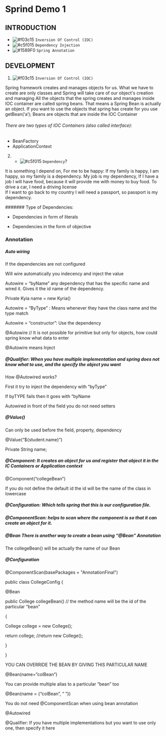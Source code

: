 # Sprind Demo 1

## INTRODUCTION 
- ![#f03c15](https://via.placeholder.com/15/f03c15/000000?text=+) `Inversion Of Control (IOC)`
- ![#c5f015](https://via.placeholder.com/15/c5f015/000000?text=+) `Dependency Injection`
- ![#1589F0](https://via.placeholder.com/15/1589F0/000000?text=+) `Spring Annotation`

## DEVELOPMENT 
1. ![#f03c15](https://via.placeholder.com/15/f03c15/000000?text=+) `Inversion Of Control (IOC)`

Spring framework creates and manages objects for us. 
What we have to create are only classes and Spring will take care of our object's creation and managing 
All the objects that the spring creates and manages inside IOC container are called spring beans. 
That means a Spring Bean is actually an object. 
If you want to use the objects that spring has create for you use getBean(‘a’); 
Beans are objects that are inside the IOC Container 

###### There are two types of IOC Containers (also called interface): 
- BeanFactory 
- ApplicationContext 

2. - ![#c5f015](https://via.placeholder.com/15/c5f015/000000?text=+) `Dependency`?

It is something I depend on, 
For me to be happy: 
If my family is happy, I am happy, so my family is a dependency. 
My job is my dependency, If I have a job I will have food, because it will provide me with money to buy food. 
To drive a car, I need a driving license  
If I want to go back to my country I will need a passport, so passport is my dependency. 

####### Type of Dependencies: 

- Dependencies in form of literals 

- Dependencies in the form of objective 


### Annotation

##### Auto wiring 

If the dependencies are not configured 

Will wire automatically you indecency and inject the value 

Autowire = “byName” any dependency that has the specific name and wired it. Gives it the id name of the dependency. 

Private Kyia name = new Kyria() 

Autowire = “ByType” : Means whenever they have the class name and the type match 

Autowire = “constructor”:  Use the dependency  

@Autowire // It is not possible for primitive but only for objects, how could spring know what data to enter 

@Autowire means Inject 

#####  @Qualifier: When you have multiple implementation and spring does not know what to use, and the specify the object you want 

How @Autowired works? 

First it try to inject the dependency with “byType” 

If byTYPE fails then it goes with “byName 

Autowired in front of the field you do not need setters 

##### @Value() 

Can only be used before the field, property, dependency 

@Value(“${student.name}”) 

Private String name; 

##### @Component: It creates an object for us and register that object it in the IC Containers or Application context 

 @Component(“collegeBean”) 

If you do not define the default id the id will be the name of the class in lowercase 

##### @Configuration: Which tells spring that this is our configuration file. 

##### @ComponentScan: helps to scan where the  component is so that it can create an object for it. 

#####  @Bean  There is another way to create a bean using “@Bean” Annotation 

The collegeBean()  will be actually the name of our Bean 

##### @Configuration 

@ComponentScan(basePackages = "AnnotationFinal") 

public class CollegeConfig { 

@Bean 

public College collegeBean() // the method name will be the id of the particular “bean” 

{ 

College college = new College(); 

return college; 
//return new College(); 

} 

} 

YOU CAN OVERRIDE THE BEAN BY GIVING THIS PARTICULAR NAME 

@Bean(name=”colBean”) 

You can provide multiple alias to a particular “bean” too 

@Bean(name = {“colBean”, “ ”}) 

You do not need @ComponentScan when using bean annotation 

@Autowired 

@Qualifier: If you have multiple implementations but you want to use only one, then specify it here
